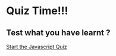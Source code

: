 # Quiz Time!!!

## Test what you have learnt ?


  <a style href="https://www.w3schools.com/js/js_quiz.asp">Start the Javascript Quiz</a>
 